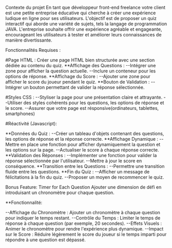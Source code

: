 Contexte du projet
En tant que développeur front-end freelance votre client est une petite entreprise éducative qui cherche à créer une expérience ludique en ligne pour ses utilisateurs. L'objectif est de proposer un quiz interactif qui aborde une variété de sujets, tels la langage de programmation JAVA. L'entreprise souhaite offrir une expérience agréable et engageante, encourageant les utilisateurs à tester et améliorer leurs connaissances de manière divertissante.

Fonctionnalités Requises :

#Page HTML :
Créer une page HTML bien structurée avec une section dédiée au contenu du quiz.
**Affichage des Questions :
--Intégrer une zone pour afficher la question actuelle.
--Inclure un conteneur pour les options de réponse.
**Affichage du Score :
--Ajouter une zone pour afficher le score du joueur pendant le quiz.
**Bouton de Validation :
--Intégrer un bouton permettant de valider la réponse sélectionnée.

#Styles CSS :
--Styliser la page pour une présentation claire et attrayante.
--Utiliser des styles cohérents pour les questions, les options de réponse et le score.
--Assurer que votre page est résponsive(ordinateurs, tablettes, smartphones)


#Réactivité (Javascript):

**Données du Quiz :
--Créer un tableau d'objets contenant des questions, les options de réponse et la réponse correcte.
**Affichage Dynamique :
--Mettre en place une fonction pour afficher dynamiquement la question et les options sur la page.
--Actualiser le score à chaque réponse correcte.
**Validation des Réponses :
--Implémenter une fonction pour valider la réponse sélectionnée par l'utilisateur.
--Mettre à jour le score en conséquence.
**Transition entre les Questions :
--Permettre une transition fluide entre les questions.
**Fin du Quiz :
--Afficher un message de félicitations à la fin du quiz.
--Proposer un moyen de recommencer le quiz.


Bonus Feature: Timer for Each Question
Ajouter une dimension de défi en introduisant un chronomètre pour chaque question.

**Fonctionnalité:

--Affichage du Chronomètre : Ajouter un chronomètre à chaque question pour indiquer le temps restant.
--Contrôle du Temps : Limiter le temps de réponse à chaque question (par exemple, 20 secondes).
--Effets Visuels : Animer le chronomètre pour rendre l'expérience plus dynamique.
--Impact sur le Score : Réduire légèrement le score du joueur si le temps imparti pour répondre à une question est dépassé.

